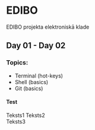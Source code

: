 # EDIBO
EDIBO projekta elektroniskā klade 
## Day 01 - Day 02
### Topics:
- Terminal (hot-keys)
- Shell (basics)
- Git (basics)

#### Test
Teksts1
Teksts2  
Teksts3
